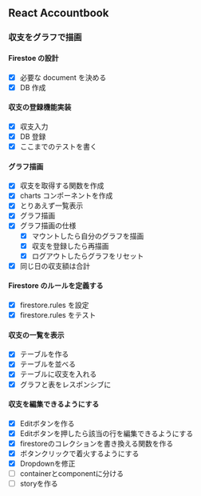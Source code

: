 ## React Accountbook

### 収支をグラフで描画

#### Firestoe の設計

- [x] 必要な document を決める
- [x] DB 作成

#### 収支の登録機能実装

- [x] 収支入力
- [x] DB 登録
- [x] ここまでのテストを書く

#### グラフ描画

- [x] 収支を取得する関数を作成
- [x] charts コンポーネントを作成
- [x] とりあえず一覧表示
- [x] グラフ描画
- [x] グラフ描画の仕様
  - [x] マウントしたら自分のグラフを描画
  - [x] 収支を登録したら再描画
  - [x] ログアウトしたらグラフをリセット
- [x] 同じ日の収支額は合計

#### Firestore のルールを定義する

- [x] firestore.rules を設定
- [x] firestore.rules をテスト

#### 収支の一覧を表示

- [x] テーブルを作る
- [x] テーブルを並べる
- [x] テーブルに収支を入れる
- [x] グラフと表をレスポンシブに

#### 収支を編集できるようにする

- [x] Editボタンを作る
- [x] Editボタンを押したら該当の行を編集できるようにする
- [x] firestoreのコレクションを書き換える関数を作る
- [x] ボタンクリックで着火するようにする
- [x] Dropdownを修正
- [ ] containerとcomponentに分ける
- [ ] storyを作る

